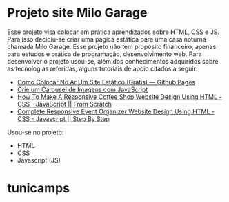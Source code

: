 # Projeto site Milo Garage

Esse projeto visa colocar em prática aprendizados sobre HTML, CSS e JS. Para isso decidiu-se criar uma págica estática para uma casa noturna chamada Milo Garage. Esse projeto não tem propósito financeiro, apenas para estudos e prática de programação, desenvolvimento web. Para desenvolver o projeto usou-se, além dos conhecimentos adquiridos sobre as tecnologias referidas, alguns tutoriais de apoio citados a seguir:


- [Como Colocar No Ar Um Site Estático (Grátis) — Github Pages](https://www.youtube.com/watch?v=nIR4myZ8w9c)
- [Crie um Carousel de Imagens com JavaScript](https://youtu.be/WHHuqsbvsJI)
- [How To Make A Responsive Coffee Shop Website Design Using HTML - CSS - JavaScript || From Scratch](https://www.youtube.com/watch?v=TVFu4-Kd4oM)
- [Complete Responsive Event Organizer Website Design Using HTML - CSS - Javascript || Step By Step](https://youtu.be/QVEgGy24Oqc)

Usou-se no projeto:
- HTML
- CSS
- Javascript (JS)
# tunicamps
